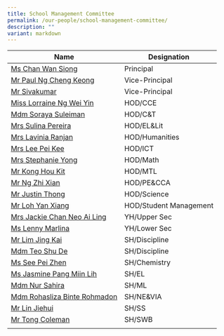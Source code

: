 ```yaml
---
title: School Management Committee
permalink: /our-people/school-management-committee/
description: ""
variant: markdown
---
```

| Name | Designation | 
| -------- | -------- | 
| [Ms Chan Wan Siong](mailto:CHAN_Wan_Siong@schools.gov.sg)    | Principal     |
|[Mr Paul Ng Cheng Keong](mailto:NG_Cheng_Keong@schools.gov.sg)|Vice-Principal
|[Mr Sivakumar](mailto:Sivakumar_VISWANATHAN@schools.gov.sg)|Vice-Principal|
|[Miss Lorraine Ng Wei Yin](mailto:ng_wei_yin_carrissa@schools.gov.sg)|HOD/CCE|
|[Mdm Soraya Suleiman](mailto:soraya_suleiman@schools.gov.sg)|HOD/C&T|
|[Mrs Sulina Pereira](mailto:sulina_abas@schools.gov.sg)|HOD/EL&Lit|
|[Mrs Lavinia Ranjan](mailto:denise_lavinia_selvakumar@schools.gov.sg)|HOD/Humanities|
|[Mrs Lee Pei Kee](mailto:chin_pei_kee@schools.gov.sg)|HOD/ICT|
|[Mrs Stephanie Yong](mailto:seow_peng_peng@schools.gov.sg)|HOD/Math|
|[Mr Kong Hou Kit](mailto:kong_hou_kit@schools.gov.sg)|HOD/MTL|
|[Mr Ng Zhi Xian](mailto:ng_zhi_xian@schools.gov.sg)|HOD/PE&CCA|
|[Mr Justin Thong](mailto:thong_ching_guan@schools.gov.sg)|HOD/Science|
|[Mr Loh Yan Xiang](mailto:loh_yan_xiang@schools.gov.sg)|HOD/Student Management|
|[Mrs Jackie Chan Neo Ai Ling](mailto:neo_ai_ling_jackie@schools.gov.sg)|YH/Upper Sec|
[Ms Lenny Marlina](mailto:lenny_marlina_mohamed@schools.gov.sg)|YH/Lower Sec|
|[Mr Lim Jing Kai](mailto:lim_jing_kai@schools.gov.sg)|SH/Discipline|
|[Mdm Teo Shu De](mailto:teo_shu_de@schools.gov.sg)|SH/Discipline|
|[Ms See Pei Zhen](mailto:see_pei_zhen@schools.gov.sg)|SH/Chemistry|
|[Ms Jasmine Pang Miin Lih](mailto:Pang_Miin_Lih@schools.gov.sg)|SH/EL|
|[Mdm Nur Sahira](mailto:nur_sahira_ramlee@schools.gov.sg)|SH/ML|
|[Mdm Rohasliza Binte Rohmadon](mailto:rohasliza_rohmadon@schools.gov.sg)|SH/NE&VIA|
|[Mr Lin Jiehui](mailto:lin_jiehui@schools.gov.sg)|SH/SS|
|[Mr Tong Coleman](mailto:tong_coleman@schools.gov.sg)|SH/SWB|
||